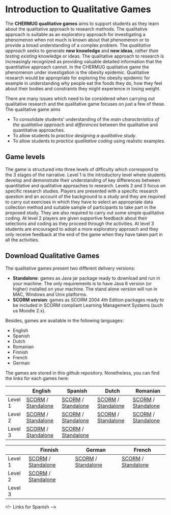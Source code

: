 Introduction to Qualitative Games
=================================


The **CHERMUG qualitative games** aims to support students as they learn about the qualitative approach to research methods. The qualitative approach is suitable as an exploratory approach for investigating a phenomenon when not much is known about that phenomenon or to provide a broad understanding of a complex problem. The _qualitative approach_ seeks to generate **new knowledge** and **new ideas**, _rather than testing existing_ knowledge or ideas. The qualitative approach to research is increasingly recognized as providing valuable detailed information that the quantitative approach cannot. In the CHERMUG qualitative game the phenomenon under investigation is the obesity epidemic. Qualitative research would be appropriate for exploring the obesity epidemic for example in understanding why people eat the foods they do, how they feel about their bodies and constraints they might experience in losing weight. 

There are many issues which need to be considered when carrying out qualitative research and the qualitative game focuses on just a few of these. The qualitative game aims  
*	To consolidate students’ understanding of the _main characteristics of the qualitative approach_ and _differences_ between the qualitative and quantitative approaches. 
*	To allow students to _practice designing a qualitative study_. 
*	To allow students to _practice qualitative coding_ using realistic examples.

Game levels 
-----------

The game is structured into three levels of difficulty which correspond to the 3 stages of the narrative. Level 1 is the introductory level where students develop and demonstrate their understanding of key differences between quantitative and qualitative approaches to research. Levels 2 and 3 focus on specific research studies. Players are presented with a specific research question and an account of the background to a study and they are required to carry out exercises in which they have to select an appropriate data collection method and suitable sample of participants to take part in the proposed study. They are also required to carry out some simple qualitative coding. At level 2 players are given supportive feedback about their selections and coding as they proceed through the activities. At level 3 students are encouraged to adopt a more exploratory approach and they only receive feedback at the end of the game when they have taken part in all the activities.

Download Qualitative Games
--------------------------

The qualitative games present two different delivery versions:

*	**Standalone**: games as Java jar package ready to download and run in your machine. The only requirements is to have Java 6 version (or higher) installed on your machine. The stand alone version will run in MAC, Windows and Unix platforms. 
*	**SCORM version**: games as SCORM 2004 4th Edition packages ready to be included in SCORM compliant Learning Management Systems (such us Moodle 2.x).

Besides, games are available in the following languages:
* English
* Spanish
* Dutch
* Romanian
* Finnish
* French
* German


The games are stored in this github repository. Nonetheless, you can find the links for each games here:

|       |English                                       |Spanish                                      |Dutch 									   |Romanian 									 |
|-------|----------------------------------------------|---------------------------------------------|---------------------------------------------|---------------------------------------------|
|Level 1| [SCORM][en-sc-lv1] / [Standalone][en-sa-lv1] |[SCORM][es-sc-lv1] / [Standalone][es-sa-lv1] |[SCORM][nl-sc-lv1] / [Standalone][nl-sa-lv1] |[SCORM][ro-sc-lv1] / [Standalone][ro-sa-lv1] |
|Level 2| [SCORM][en-sc-lv2] / [Standalone][en-sa-lv2] |[SCORM][es-sc-lv2] / [Standalone][es-sa-lv2] |[SCORM][nl-sc-lv1] / [Standalone][nl-sa-lv1] |[SCORM][ro-sc-lv1] / [Standalone][ro-sa-lv1] |
|Level 3| [SCORM][en-sc-lv3] / [Standalone][en-sa-lv3] |[SCORM][es-sc-lv3] / [Standalone][es-sa-lv3] | 											   | 											 |


|       |Finnish                                       |German                                       |French 									   |
|-------|----------------------------------------------|---------------------------------------------|---------------------------------------------|
|Level 1| [SCORM][fi-sc-lv1] / [Standalone][fi-sa-lv1] |[SCORM][de-sc-lv1] / [Standalone][de-sa-lv1] |[SCORM][fr-sc-lv1] / [Standalone][fr-sa-lv1] |
|Level 2| [SCORM][fi-sc-lv2] / [Standalone][fi-sa-lv2] |											 |											   |
|Level 3|											   |        								     |											   |




<!--Links for English -->
<!-- SCORM -->
[en-sc-lv1]:https://github.com/chermug/qualitative/blob/master/English/SCORM%20-%20SIGNED/CHERMUG-Qualitative-Level1-SCORM-EN_en-SIGNED.zip?raw=true
[en-sc-lv2]:https://github.com/chermug/qualitative/blob/master/English/SCORM%20-%20SIGNED/CHERMUG-Qualitative-Level2-SCORM-EN_en-SIGNED.zip?raw=true
[en-sc-lv3]:https://github.com/chermug/qualitative/blob/master/English/SCORM%20-%20SIGNED/CHERMUG-Qualitative-Level3-SCORM-EN_en-SIGNED.zip?raw=true
<!-- STANDALONE -->
[en-sa-lv1]:https://github.com/chermug/qualitative/blob/master/English/STANDALONE/CHERMUG-Qualitative-Level1-STANDALONE-EN_en.zip?raw=true
[en-sa-lv2]:https://github.com/chermug/qualitative/blob/master/English/STANDALONE/CHERMUG-Qualitative-Level2-STANDALONE-EN_en.zip?raw=true
[en-sa-lv3]:https://github.com/chermug/qualitative/blob/master/English/STANDALONE/CHERMUG-Qualitative-Level3-STANDALONE-EN_en.zip?raw=true


<!- Links for Spanish -->
<!-- SCORM -->
[es-sc-lv1]:https://github.com/chermug/qualitative/blob/master/English/SCORM%20-%20SIGNED/CHERMUG-Qualitative-Level1-SCORM-ES_es-SIGNED.zip?raw=true
[es-sc-lv2]:https://github.com/chermug/qualitative/blob/master/English/SCORM%20-%20SIGNED/CHERMUG-Qualitative-Level2-SCORM-ES_es-SIGNED.zip?raw=true
[es-sc-lv3]:https://github.com/chermug/qualitative/blob/master/English/SCORM%20-%20SIGNED/CHERMUG-Qualitative-Level3-SCORM-ES_es-SIGNED.zip?raw=true
<!--  STANDALONE -->
[es-sa-lv1]:https://github.com/chermug/qualitative/blob/master/English/STANDALONE/CHERMUG-Qualitative-Level1-STANDALONE-ES_es.zip?raw=true
[es-sa-lv2]:https://github.com/chermug/qualitative/blob/master/English/STANDALONE/CHERMUG-Qualitative-Level2-STANDALONE-ES_es.zip?raw=true
[es-sa-lv3]:https://github.com/chermug/qualitative/blob/master/English/STANDALONE/CHERMUG-Qualitative-Level3-STANDALONE-ES_es.zip?raw=true

<!--Links for Dutch -->
<!-- SCORM -->
[nl-sc-lv1]:https://github.com/chermug/qualitative/blob/master/Dutch/SCORM%20-%20SIGNED/CHERMUG-QualitativeGame-Level1-SCORM-SIGNED-nl_NL.zip?raw=true
[nl-sc-lv2]:https://github.com/chermug/qualitative/blob/master/Dutch/SCORM%20-%20SIGNED/CHERMUG-QualitativeGame-Level2-SCORM-SIGNED-nl_NL.zip?raw=true
<!--STANDALONE -->
[nl-sa-lv1]:https://github.com/chermug/qualitative/blob/master/Dutch/STANDALONE/CHERMUG-Qualitative-Level1-STANDALONE-NL_nl.zip?raw=true
[nl-sa-lv2]:https://github.com/chermug/qualitative/blob/master/Dutch/STANDALONE/CHERMUG-Qualitative-Level2-STANDALONE-NL_nl.zip?raw=true

<!--Links for Romanian-->
<!-- SCORM -->
[ro-sc-lv1]:https://github.com/chermug/qualitative/blob/master/Romanian/SCORM%20-%20SIGNED/CHERMUG-Qualitative-Level1-SCORM-SIGNED-RO_ro.zip?raw=true
[ro-sc-lv2]:https://github.com/chermug/qualitative/blob/master/Romanian/SCORM%20-%20SIGNED/CHERMUG-Qualitative-Level2-SCORM-SIGNED-RO_ro.zip?raw=true
<!-- STANDALONE -->
[ro-sa-lv1]:https://github.com/chermug/qualitative/blob/master/Romanian/STANDALONE/CHERMUG-Qualitative-Level1-STANDALONE-RO_ro.zip?raw=true
[ro-sa-lv2]:https://github.com/chermug/qualitative/blob/master/Romanian/STANDALONE/CHERMUG-Qualitative-Level2-STANDALONE-RO_ro.zip?raw=true

<!--Links for Finnish-->
<!-- SCORM -->
[fi-sc-lv1]:https://github.com/chermug/qualitative/blob/master/Finnish/SCORM%20-%20SIGNED/CHERMUG-QualitativeGame-Level1-SCORM-SIGNED-FI_fi.zip?raw=true
[fi-sc-lv2]:https://github.com/chermug/qualitative/blob/master/Finnish/SCORM%20-%20SIGNED/CHERMUG-QualitativeGame-Level2-SCORM-SIGNED-FI_fi.zip?raw=true
<!-- STANDALONE -->
[fi-sa-lv1]:https://github.com/chermug/qualitative/blob/master/Finnish/STANDALONE/CHERMUG-QualitativeGame-Level1-STANDALONE-FI_fi.zip?raw=true
[fi-sa-lv2]:https://github.com/chermug/qualitative/blob/master/Finnish/STANDALONE/CHERMUG-QualitativeGame-Level2-STANDALONE-FI_fi.zip?raw=true

<!--Links for German-->
<!-- SCORM -->
[de-sc-lv1]:https://github.com/chermug/qualitative/blob/master/German/SCORM%20-%20SIGNED/CHERMUG-QualitativeGame-Level1-SCORM-SIGNED-DE_de.zip?raw=true
<!-- STANDALONE -->
[de-sa-lv1]:https://github.com/chermug/qualitative/blob/master/German/STANDALONE/CHERMUG-QualitativeGame-Level1-STANDALONE-DE_de.zip.zip?raw=true


<!--Links for French-->
<!-- SCORM -->
[fr-sc-lv1]:https://github.com/chermug/qualitative/blob/master/French/SCORM%20-%20SIGNED/CHERMUG-Qualitative-Level1-SCORM-SIGNED-FR_fr.zip?raw=true
<!-- STANDALONE -->
[fr-sa-lv1]:https://github.com/chermug/qualitative/blob/master/French/STANDALONE/CHERMUG-QualitativeGame-Level1-STANDALONE-FR_fr.zip?raw=true






